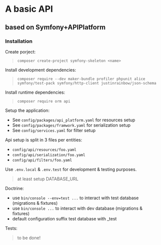 # A basic API

## based on Symfony+APIPlatform

### Installation

Create porject:
>`composer create-project symfony-skeleton <name>`

Install development dependencies:
>`composer require --dev maker-bundle profiler phpunit alice symfony/test-pack symfony/http-client justinrainbow/json-schema`

Install runtime dependencies:
>`composer require orm api`

Setup the application:
 - See `config/packages/api_platform.yaml` for resources setup
 - See `config/packages/framwork.yaml` for serialization setup
 - See `config/services.yaml` for filter setup

Api setup is split in 3 files per entities:
 - `config/api/resources/foo.yaml`
 - `config/api/serialization/foo.yaml`
 - `config/api/filters/foo.yaml`

Use `.env.local` & `.env.test` for development & testing purposes.
> at least setup DATABASE_URL

Doctrine:
 - use `bin/console --env=test ...` to interact with test database (migrations & fixtures)
 - use `bin/console ...` to interact with dev database (migrations & fixtures)
 - default configuration suffix test database with _test

Tests:
> to be done!